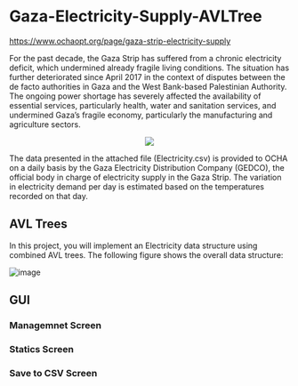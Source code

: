 # Gaza-Electricity-Supply-AVLTree
https://www.ochaopt.org/page/gaza-strip-electricity-supply

For the past decade, the Gaza Strip has suffered from a chronic electricity deficit, which undermined already fragile living conditions. The situation has further deteriorated since April 2017 in the context of disputes between the de facto authorities in Gaza and the West Bank-based Palestinian Authority. The ongoing power shortage has severely affected the availability of essential services, particularly health, water and sanitation services, and undermined Gaza’s fragile economy, particularly the manufacturing and agriculture sectors.

<div align="center">
  <img src="https://github.com/sondosaabed/Gaza-Electricity-Supply-AVLTree/assets/65151701/034c47af-45e7-4249-84b1-cbf81b4ad63e"/>
</div>

The data presented in the attached file (Electricity.csv) is provided to OCHA on a daily basis by the Gaza Electricity Distribution Company (GEDCO), the official body in charge of electricity supply in the Gaza Strip. The variation in electricity demand per day is estimated based on the temperatures recorded on that day.

## AVL Trees

In this project, you will implement an Electricity data structure using combined AVL trees. The following figure shows the overall data structure: 

![image](https://github.com/sondosaabed/Gaza-Electricity-Supply-AVLTree/assets/65151701/0c5e9a26-7937-4bd7-b877-6c5cc9c1e0a3)


## GUI
### Managemnet Screen

### Statics Screen

### Save to CSV Screen

